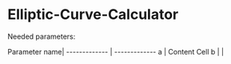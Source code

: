 # Elliptic-Curve-Calculator

Needed parameters:

Parameter name| 
------------- | -------------
a             | Content Cell
b             |  \| 
